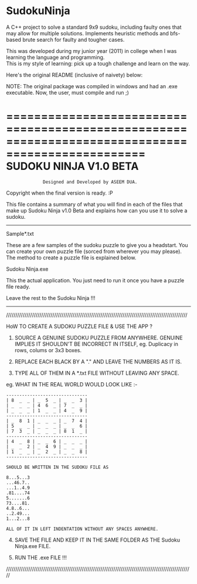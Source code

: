 # SudokuNinja

A C++ project to solve a standard 9x9 sudoku, including faulty ones that may allow for multiple solutions.
Implements heuristic methods and bfs-based brute search for faulty and tougher cases. 

This was developed during my junior year (2011) in college when I was learning the language and programming.  
This is my style of learning: pick up a tough challenge and learn on the way. 

Here's the original README (inclusive of naivety) below: 

NOTE: The original package was compiled in windows and had an .exe executable. Now, the user, must compile and run ;)

==================================================================================================
                       SUDOKU NINJA V1.0 BETA
==================================================================================================
                  Designed and Developed by ASEEM DUA.


Copyright when the final version is ready. :P 


This file contains a summary of what you will find in each of the files that
make up Sudoku Ninja v1.0 Beta and explains how can you use it to solve a sudoku.

**************************************************************************************************
Sample*.txt

These are a few samples of the sudoku puzzle to give you a headstart.
You can create your own puzzle file (sorced from wherever you may please).
The method to create a puzzle file is explained below.


Sudoku Ninja.exe

This the actual application. You just need to run it once you have a puzzle file ready. 

Leave the rest to the Sudoku Ninja !!! 


**************************************************************************************************


//////////////////////////////////////////////////////////////////////////////////////////////////


HoW TO CREATE A SUDOKU PUZZLE FILE & USE THE APP ?

1. SOURCE A GENUINE SUDOKU PUZZLE FROM ANYWHERE. GENUINE IMPLIES IT SHOULDN'T BE
   INCORRECT IN ITSELF, eg. Duplicacy in rows, colums or 3x3 boxes.

2. REPLACE EACH BLACK BY A "." AND LEAVE THE NUMBERS AS IT IS.

3. TYPE ALL OF THEM IN A *.txt FILE WITHOUT LEAVING ANY SPACE.

eg. WHAT IN THE REAL WORLD WOULD LOOK LIKE :-
	
	-------------------------------
	| 8  _  _ | _  5  _ | _  _  3 |
	| _  _  _ | 4  6  _ | 7  _  _ |
	| _  _  _ | 1  _  _ | 4  _  9 |
	-------------------------------
	| _  8  1 | _  _  _ | _  7  4 |
	| 5  _  _ | _  _  _ | _  _  6 |
	| 7  3  _ | _  _  _ | 8  1  _ |
	-------------------------------
	| 4  _  8 | _  _  6 | _  _  _ |
	| _  _  2 | _  4  9 | _  _  _ |
	| 1  _  _ | _  2  _ | _  _  8 |
	-------------------------------

    SHOULD BE WRITTEN IN THE SUDOKU FILE AS

	8...5...3
	...46.7..
	...1..4.9
	.81....74
	5.......6
	73....81.
	4.8..6...
	..2.49...
	1...2...8
	
    ALL OF IT IN LEFT INDENTATION WITHOUT ANY SPACES ANYWHERE.

4. SAVE THE FILE AND KEEP IT IN THE SAME FOLDER AS THE Sudoku Ninja.exe FILE.

5. RUN THE .exe FILE !!!
		
/////////////////////////////////////////////////////////////////////////////////////////////////////
